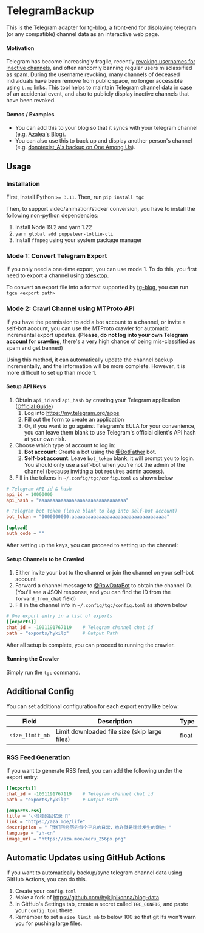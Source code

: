 # TelegramBackup

This is the Telegram adapter for [tg-blog](https://github.com/one-among-us/tg-blog), a front-end for displaying telegram (or any compatible) channel data as an interactive web page.

#### Motivation

Telegram has become increasingly fragile, recently [revoking usernames for inactive channels](https://t.me/tginfoen/1471), and often randomly banning regular users misclassified as spam. During the username revoking, many channels of deceased individuals have been remove from public space, no longer accessible using `t.me` links. This tool helps to maintain Telegram channel data in case of an accidental event, and also to publicly display inactive channels that have been revoked.

#### Demos / Examples

* You can add this to your blog so that it syncs with your telegram channel (e.g. [Azalea's Blog](https://aza.moe/life)).
* You can also use this to back up and display another person's channel (e.g. [donotexist_A's backup on One Among Us](https://www.one-among.us/profile/donotexist_A/backup/telegram)).

## Usage

### Installation

First, install Python `>= 3.11`. Then, run `pip install tgc`

Then, to support video/animation/sticker conversion, you have to install the following non-python dependencies:

1. Install Node 19.2 and yarn 1.22
2. `yarn global add puppeteer-lottie-cli`
3. Install `ffmpeg` using your system package manager

### Mode 1: Convert Telegram Export

If you only need a one-time export, you can use mode 1. To do this, you first need to export a channel using [tdesktop](https://github.com/telegramdesktop/tdesktop).

To convert an export file into a format supported by [tg-blog](https://github.com/one-among-us/tg-blog), you can run `tgce <export path>`

### Mode 2: Crawl Channel using MTProto API

If you have the permission to add a bot account to a channel, or invite a self-bot account, you can use the MTProto crawler for automatic incremental export updates. (**Please, do not log into your own Telegram account for crawling**, there's a very high chance of being mis-classified as spam and get banned)

Using this method, it can automatically update the channel backup incrementally, and the information will be more complete. However, it is more difficult to set up than mode 1.

#### Setup API Keys

1. Obtain `api_id` and `api_hash` by creating your Telegram application ([Official Guide](https://core.telegram.org/api/obtaining_api_id#obtaining-api-id))
    1. Log into https://my.telegram.org/apps
    2. Fill out the form to create an application
    3. Or, if you want to go against Telegram's EULA for your convenience, you can leave them blank to use Telegram's official client's API hash at your own risk.
2. Choose which type of account to log in:
    1. **Bot account**: Create a bot using the [@BotFather](https://t.me/BotFather) bot.
    2. **Self-bot account**: Leave `bot_token` blank, it will prompt you to login. You should only use a self-bot when you're not the admin of the channel (because inviting a bot requires admin access).
3. Fill in the tokens in `~/.config/tgc/config.toml` as shown below

```toml
# Telegram API id & hash
api_id = 10000000
api_hash = "aaaaaaaaaaaaaaaaaaaaaaaaaaaaaaaa"

# Telegram bot token (leave blank to log into self-bot account)
bot_token = "0000000000:aaaaaaaaaaaaaaaaaaaaaaaaaaaaaaaaaaa"

[upload]
auth_code = ""
```

After setting up the keys, you can proceed to setting up the channel:

#### Setup Channels to be Crawled

1. Either invite your bot to the channel or join the channel on your self-bot account
2. Forward a channel message to [@RawDataBot](https://t.me/RawDataBot) to obtain the channel ID. (You'll see a JSON response, and you can find the ID from the `forward_from_chat` field)
3. Fill in the channel info in `~/.config/tgc/config.toml` as shown below

```toml
# One export entry in a list of exports
[[exports]]
chat_id = -1001191767119    # Telegram channel chat id
path = "exports/hykilp"     # Output Path
```

After all setup is complete, you can proceed to running the crawler.

#### Running the Crawler

Simply run the `tgc` command.

## Additional Config

You can set additional configuration for each export entry like below:

| Field           | Description                                   | Type  |
|-----------------|-----------------------------------------------|-------|
| `size_limit_mb` | Limit downloaded file size (skip large files) | float |

### RSS Feed Generation

If you want to generate RSS feed, you can add the following under the export entry:

```toml
[[exports]]
chat_id = -1001191767119    # Telegram channel chat id
path = "exports/hykilp"     # Output Path

[exports.rss]
title = "小桂桂的回忆录 📒"
link = "https://aza.moe/life"
description = "「我们所经历的每个平凡的日常，也许就是连续发生的奇迹」"
language = "zh-cn"
image_url = "https://aza.moe/meru_256px.png"
```

## Automatic Updates using GitHub Actions

If you want to automatically backup/sync telegram channel data using GitHub Actions, you can do this.

1. Create your `config.toml`
2. Make a fork of https://github.com/hykilpikonna/blog-data
3. In GitHub's Settings tab, create a secret called `TGC_CONFIG`, and paste your `config.toml` there.
4. Remember to set a `size_limit_mb` to below 100 so that git lfs won't warn you for pushing large files.


